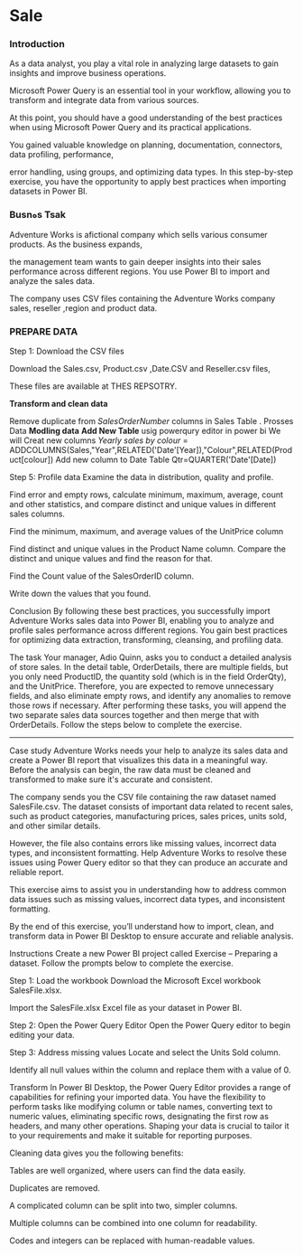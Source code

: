 # Sale

### Introduction

As a data analyst, you play a vital role in analyzing large datasets to gain insights and improve business operations.

Microsoft Power Query is an essential tool in your workflow, allowing you to transform and integrate data from various sources.

At this point, you should have a good understanding of the best practices when using Microsoft Power Query and its practical applications. 

You gained valuable knowledge on planning, documentation, connectors, data profiling, performance, 

error handling, using groups, and optimizing data types. In this step-by-step exercise, you have the opportunity to apply best practices when importing datasets in Power BI.

### Busnهs Tsak

Adventure Works is afictional company   which sells various consumer products. As the business expands,

the management team wants to gain deeper insights into their sales performance across different regions. You use Power BI to import and analyze the sales data.

The company uses CSV files containing the Adventure Works company sales, reseller ,region and product data. 

### PREPARE DATA

Step 1: Download the CSV files

Download the Sales.csv, Product.csv ,Date.CSV and Reseller.csv  files,

These files are available at THES REPSOTRY.

**Transform and clean data**

Remove duplicate from *SalesOrderNumber* columns in  Sales Table .
Prosses Data
**Modling data**
**Add New Table**
 usig powerqury editor in power bi We will Creat new columns 
  *Yearly sales by colour*  = ADDCOLUMNS(Sales,"Year",RELATED('Date'[Year]),"Colour",RELATED(Product[colour])
  Add new column to Date Table
  Qtr=QUARTER('Date'[Date])

Step 5: Profile data
Examine the data in distribution, quality and profile. 

Find error and empty rows, calculate minimum, maximum, average, count and other statistics, and compare distinct and unique values in different sales columns.

Find the minimum, maximum, and average values of the UnitPrice column

Find distinct and unique values in the Product Name column. Compare the distinct and unique values and find the reason for that.

Find the Count value of the SalesOrderID column.

Write down the values that you found.

Conclusion
By following these best practices, you successfully import Adventure Works sales data into Power BI, enabling you to analyze and profile sales performance across different regions. You gain best practices for optimizing data extraction, transforming, cleansing, and profiling data.




The task
Your manager, Adio Quinn, asks you to conduct a detailed analysis of store sales. In the detail table, OrderDetails, there are multiple fields, but you only need ProductID, the quantity sold (which is in the field OrderQty), and the UnitPrice. Therefore, you are expected to remove unnecessary fields, and also eliminate empty rows, and identify any anomalies to remove those rows if necessary. After performing these tasks, you will append the two separate sales data sources together and then merge that with OrderDetails. Follow the steps below to complete the exercise.


**************************************************************************
Case study
Adventure Works needs your help to analyze its sales data and create a Power BI report that visualizes this data in a meaningful way. Before the analysis can begin, the raw data must be cleaned and transformed to make sure it's accurate and consistent.

The company sends you the CSV file containing the raw dataset named SalesFile.csv. The dataset consists of important data related to recent sales, such as product categories, manufacturing prices, sales prices, units sold, and other similar details.

However, the file also contains errors like missing values, incorrect data types, and inconsistent formatting. Help Adventure Works to resolve these issues using Power Query editor so that they can produce an accurate and reliable report.

This exercise aims to assist you in understanding how to address common data issues such as missing values, incorrect data types, and inconsistent formatting.

By the end of this exercise, you’ll understand how to import, clean, and transform data in Power BI Desktop to ensure accurate and reliable analysis.

Instructions
Create a new Power BI project called Exercise – Preparing a dataset. Follow the prompts below to complete the exercise.

Step 1: Load the workbook
Download the Microsoft Excel workbook SalesFile.xlsx.

Import the SalesFile.xlsx Excel file as your dataset in Power BI.

Step 2: Open the Power Query Editor
Open the Power Query editor to begin editing your data.

Step 3: Address missing values
Locate and select the Units Sold column. 

Identify all null values within the column and replace them with a value of 0. 


Transform
In Power BI Desktop, the Power Query Editor provides a range of capabilities for refining your imported data. You have the flexibility to perform tasks like modifying column or table names, converting text to numeric values, eliminating specific rows, designating the first row as headers, and many other operations. Shaping your data is crucial to tailor it to your requirements and make it suitable for reporting purposes.

Cleaning data gives you the following benefits:

Tables are well organized, where users can find the data easily.

Duplicates are removed.



A complicated column can be split into two, simpler columns.

Multiple columns can be combined into one column for readability.

Codes and integers can be replaced with human-readable values.


